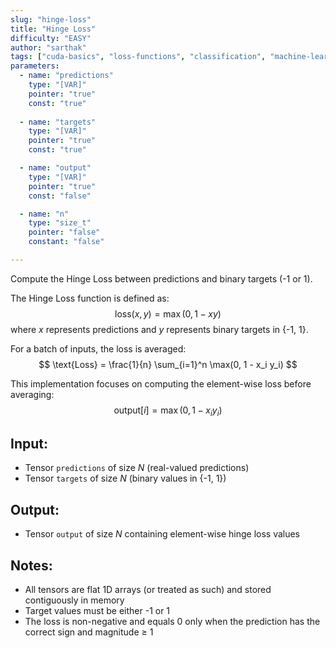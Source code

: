 ```yaml
---
slug: "hinge-loss"
title: "Hinge Loss"
difficulty: "EASY"
author: "sarthak"
tags: ["cuda-basics", "loss-functions", "classification", "machine-learning"]
parameters:
  - name: "predictions"
    type: "[VAR]"
    pointer: "true"
    const: "true"
  
  - name: "targets"
    type: "[VAR]"
    pointer: "true"
    const: "true"

  - name: "output" 
    type: "[VAR]"
    pointer: "true"
    const: "false"

  - name: "n"
    type: "size_t"
    pointer: "false"
    constant: "false"

---
```


Compute the Hinge Loss between predictions and binary targets (-1 or 1).

The Hinge Loss function is defined as:
$$
\text{loss}(x, y) = \max(0, 1 - xy)
$$
where $x$ represents predictions and $y$ represents binary targets in {-1, 1}.

For a batch of inputs, the loss is averaged:
$$
\text{Loss} = \frac{1}{n} \sum_{i=1}^n \max(0, 1 - x_i y_i)
$$

This implementation focuses on computing the element-wise loss before averaging:
$$
\text{output}[i] = \max(0, 1 - x_i y_i)
$$

## Input:
- Tensor `predictions` of size $N$ (real-valued predictions)
- Tensor `targets` of size $N$ (binary values in {-1, 1})

## Output:
- Tensor `output` of size $N$ containing element-wise hinge loss values

## Notes:
- All tensors are flat 1D arrays (or treated as such) and stored contiguously in memory
- Target values must be either -1 or 1
- The loss is non-negative and equals 0 only when the prediction has the correct sign and magnitude ≥ 1
